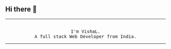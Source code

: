 ## Hi there 👋
<hr>
<p align="center">
  <br>
  <samp>
    I'm VishaL. 
    <br>
    A full stack Web Developer from India.
  </samp>
</p>
<hr>
<link rel="import" href="https://github.com/Vishal023">


<!--
**Vishal023/Vishal023** is a ✨ _special_ ✨ repository because its `README.md` (this file) appears on your GitHub profile.
-->
